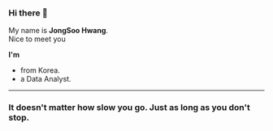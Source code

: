 ### Hi there 👋

My name is **JongSoo Hwang**.  
Nice to meet you

**I'm**
- from Korea.
- a Data Analyst.

---

### It doesn't matter how slow you go. Just as long as you don't stop.

<!--
**jonsyou/jonsyou** is a ✨ _special_ ✨ repository because its `README.md` (this file) appears on your GitHub profile.

Here are some ideas to get you started:

- 🔭 I’m currently working on ...
- 🌱 I’m currently learning ...
- 👯 I’m looking to collaborate on ...
- 🤔 I’m looking for help with ...
- 💬 Ask me about ...
- 📫 How to reach me: ...
- 😄 Pronouns: ...
- ⚡ Fun fact: ...
-->
